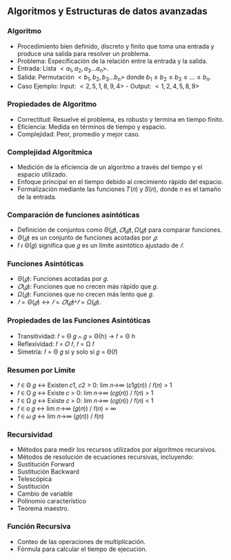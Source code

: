 ## Algoritmos y Estructuras de datos avanzadas

### Algoritmo
- Procedimiento bien definido, discreto y finito que toma una entrada y produce una salida para resolver un problema.
- Problema: Especificación de la relación entre la entrada y la salida.
- Entrada: Lista $<a_1, a_2, a_3...a_n>$.
- Salida: Permutación $<b_1, b_2, b_3...b_n>$ donde $b_1 ≤ b_2 ≤ b_3 ≤ … ≤ b_n$.
- Caso Ejemplo: Input: $<2,5,1,8,9,4>$ - Output: $<1,2,4,5,8,9>$
### Propiedades de Algoritmo
- Correctitud: Resuelve el problema, es robusto y termina en tiempo finito.
- Eficiencia: Medida en términos de tiempo y espacio.
- Complejidad: Peor, promedio y mejor caso.
### Complejidad Algorítmica
- Medición de la eficiencia de un algoritmo a través del tiempo y el espacio utilizado.
- Enfoque principal en el tiempo debido al crecimiento rápido del espacio.
- Formalización mediante las funciones 𝑇(𝑛) y 𝑆(𝑛), donde 𝑛 es el tamaño de la entrada.
### Comparación de funciones asintóticas
- Definición de conjuntos como $Θ(𝑔), 𝑂(𝑔), Ω(𝑔)$ para comparar funciones.
- $Θ(𝑔)$ es un conjunto de funciones acotadas por $𝑔$.
- 𝑓 𝜖 Θ(𝑔) significa que 𝑔 es un límite asintótico ajustado de $𝑓$.
### Funciones Asintóticas
- $Θ(𝑔)$: Funciones acotadas por 𝑔.
- $𝑂(𝑔)$: Funciones que no crecen más rápido que 𝑔.
- $Ω(𝑔)$: Funciones que no crecen más lento que 𝑔.
- $𝑓 = Θ(𝑔) ↔ 𝑓 = 𝑂(𝑔) ˄ 𝑓 = Ω(𝑔)$.

### Propiedades de las Funciones Asintóticas
- Transitividad: 𝑓 = Θ 𝑔 ∧ 𝑔 = Θ(ℎ) → 𝑓 = Θ ℎ
- Reflexividad: 𝑓 = 𝑂 𝑓, 𝑓 = Ω 𝑓
- Simetría: 𝑓 = Θ 𝑔 si y solo si 𝑔 = Θ(𝑓)

### Resumen por Límite
- 𝑓 ∈ Θ 𝑔 ↔ Existen 𝑐1, 𝑐2 > 0: lim 𝑛→∞ (𝑐1𝑔(𝑛)) / 𝑓(𝑛) > 1
- 𝑓 ∈ O 𝑔 ↔ Existe 𝑐 > 0: lim 𝑛→∞ (𝑐𝑔(𝑛)) / 𝑓(𝑛) > 1
- 𝑓 ∈ Ω 𝑔 ↔ Existe 𝑐 > 0: lim 𝑛→∞ (𝑐𝑔(𝑛)) / 𝑓(𝑛) < 1
- 𝑓 ∈ o 𝑔 ↔ lim 𝑛→∞ (𝑔(𝑛)) / 𝑓(𝑛) = ∞
- 𝑓 ∈ 𝜔 𝑔 ↔ lim 𝑛→∞ (𝑔(𝑛)) / 𝑓(𝑛)

### Recursividad
- Métodos para medir los recursos utilizados por algoritmos recursivos.
- Métodos de resolución de ecuaciones recursivas, incluyendo:
- Sustitución Forward
- Sustitución Backward
- Telescópica
- Sustitución
- Cambio de variable
- Polinomio característico
- Teorema maestro.
### Función Recursiva
- Conteo de las operaciones de multiplicación.
- Fórmula para calcular el tiempo de ejecución.
